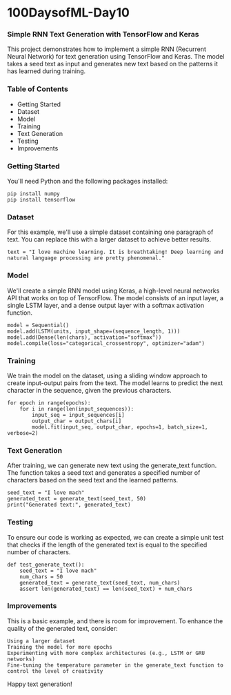 # 100DaysofML-Day10

### Simple RNN Text Generation with TensorFlow and Keras

This project demonstrates how to implement a simple RNN (Recurrent Neural Network) for text generation using TensorFlow and Keras. The model takes a seed text as input and generates new text based on the patterns it has learned during training.

### Table of Contents

- Getting Started
- Dataset
- Model
- Training
- Text Generation
- Testing
- Improvements

### Getting Started

You'll need Python and the following packages installed:

    pip install numpy
    pip install tensorflow

### Dataset

For this example, we'll use a simple dataset containing one paragraph of text. You can replace this with a larger dataset to achieve better results.


    text = "I love machine learning. It is breathtaking! Deep learning and natural language processing are pretty phenomenal."

### Model

We'll create a simple RNN model using Keras, a high-level neural networks API that works on top of TensorFlow. The model consists of an input layer, a single LSTM layer, and a dense output layer with a softmax activation function.

    model = Sequential()
    model.add(LSTM(units, input_shape=(sequence_length, 1)))
    model.add(Dense(len(chars), activation="softmax"))
    model.compile(loss="categorical_crossentropy", optimizer="adam")

### Training

We train the model on the dataset, using a sliding window approach to create input-output pairs from the text. The model learns to predict the next character in the sequence, given the previous characters.

    for epoch in range(epochs):
        for i in range(len(input_sequences)):
            input_seq = input_sequences[i]
            output_char = output_chars[i]
            model.fit(input_seq, output_char, epochs=1, batch_size=1, verbose=2)

### Text Generation

After training, we can generate new text using the generate_text function. The function takes a seed text and generates a specified number of characters based on the seed text and the learned patterns.

    seed_text = "I love mach"
    generated_text = generate_text(seed_text, 50)
    print("Generated text:", generated_text)

### Testing

To ensure our code is working as expected, we can create a simple unit test that checks if the length of the generated text is equal to the specified number of characters.

    def test_generate_text():
        seed_text = "I love mach"
        num_chars = 50
        generated_text = generate_text(seed_text, num_chars)
        assert len(generated_text) == len(seed_text) + num_chars

### Improvements

This is a basic example, and there is room for improvement. To enhance the quality of the generated text, consider:

    Using a larger dataset
    Training the model for more epochs
    Experimenting with more complex architectures (e.g., LSTM or GRU networks)
    Fine-tuning the temperature parameter in the generate_text function to control the level of creativity

Happy text generation!
